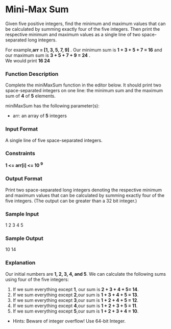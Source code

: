 # Mini-Max Sum

Given five positive integers, find the minimum and maximum values that can be calculated by summing exactly four of the five integers. Then print the respective minimum and maximum values as a single line of two space-separated long integers.

For example,**arr = [1, 3, 5, 7, 9]** . Our minimum sum is **1 + 3 + 5 + 7 = 16** and our maximum sum is **3 + 5 + 7 + 9 = 24** .<br> We would print **16 24**

### Function Description

Complete the miniMaxSum function in the editor below. It should print two space-separated integers on one line: the minimum sum and the maximum sum of **4** of **5** elements.

miniMaxSum has the following parameter(s):

- arr: an array of **5** integers

### Input Format

A single line of five space-separated integers.

### Constraints

**1 <= arr[i] <= 10 <sup>9</sup>**

### Output Format

Print two space-separated long integers denoting the respective minimum and maximum values that can be calculated by summing exactly four of the five integers. (The output can be greater than a 32 bit integer.)

### Sample Input

1 2 3 4 5

### Sample Output

10 14

### Explanation

Our initial numbers are **1, 2, 3, 4, and 5**. We can calculate the following sums using four of the five integers:

1. If we sum everything except **1**, our sum is **2 + 3 + 4 + 5= 14**.
2. If we sum everything except **2**,our sum is **1 + 3 + 4 + 5 = 13**.
3. If we sum everything except **3**,our sum is **1 + 2 + 4 + 5 = 12**.
4. If we sum everything except **4**,our sum is **1 + 2 + 3 + 5 = 11**.
5. If we sum everything except **5**,our sum is **1 + 2 + 3 + 4 = 10**.

- Hints: Beware of integer overflow! Use 64-bit Integer.
